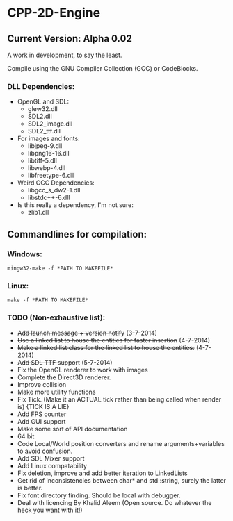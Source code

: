 # CPP-2D-Engine
## Current Version: Alpha 0.02
A work in development, to say the least.

Compile using the GNU Compiler Collection (GCC) or CodeBlocks.

### DLL Dependencies:
- OpenGL and SDL:
  - glew32.dll
  - SDL2.dll
  - SDL2_image.dll
  - SDL2_ttf.dll
- For images and fonts:
  - libjpeg-9.dll
  - libpng16-16.dll
  - libtiff-5.dll
  - libwebp-4.dll
  - libfreetype-6.dll
- Weird GCC Dependencies:
  - libgcc_s_dw2-1.dll
  - libstdc++-6.dll
- Is this really a dependency, I'm not sure:
  - zlib1.dll
  
## Commandlines for compilation:
### Windows:
	mingw32-make -f *PATH TO MAKEFILE*
### Linux:
	make -f *PATH TO MAKEFILE*
	
### TODO (Non-exhaustive list):
- ~~Add launch message + version notify~~ (3-7-2014)
- ~~Use a linked list to house the entities for faster insertion~~ (4-7-2014)
- ~~Make a linked list class for the linked list to house the entities.~~ (4-7-2014)
- ~~Add SDL TTF support~~ (5-7-2014)
- Fix the OpenGL renderer to work with images
- Complete the Direct3D renderer.
- Improve collision
- Make more utility functions
- Fix Tick. (Make it an ACTUAL tick rather than being called when render is) {TICK IS A LIE}
- Add FPS counter
- Add GUI support
- Make some sort of API documentation
- 64 bit
- Code Local/World position converters and rename arguments+variables to avoid confusion.
- Add SDL Mixer support
- Add Linux compatability
- Fix deletion, improve and add better iteration to LinkedLists
- Get rid of inconsistencies between char* and std::string, surely the latter is better.
- Fix font directory finding. Should be local with debugger.
- Deal with licencing
By Khalid Aleem
(Open source. Do whatever the heck you want with it!)
